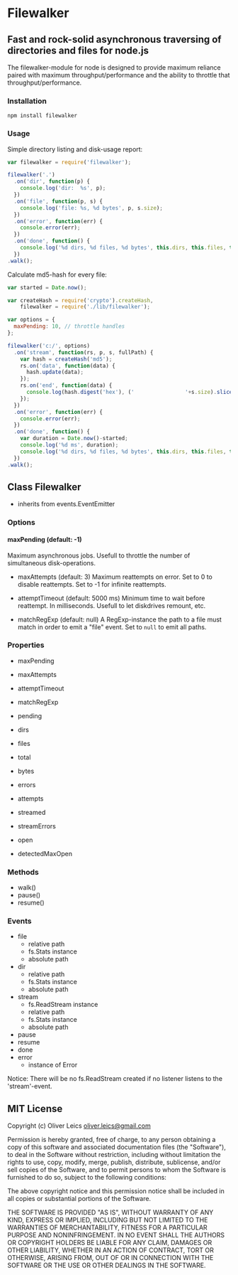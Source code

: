 
Filewalker
==========

Fast and rock-solid asynchronous traversing of directories and files for node.js
--------------------------------------------------------------------------------

The filewalker-module for node is designed to provide maximum
reliance paired with maximum throughput/performance and the
ability to throttle that throughput/performance.

### Installation

```npm install filewalker```

### Usage

Simple directory listing and disk-usage report:

```js
var filewalker = require('filewalker');

filewalker('.')
  .on('dir', function(p) {
    console.log('dir:  %s', p);
  })
  .on('file', function(p, s) {
    console.log('file: %s, %d bytes', p, s.size);
  })
  .on('error', function(err) {
    console.error(err);
  })
  .on('done', function() {
    console.log('%d dirs, %d files, %d bytes', this.dirs, this.files, this.bytes);
  })
.walk();
```

Calculate md5-hash for every file:

```js
var started = Date.now();

var createHash = require('crypto').createHash,
    filewalker = require('./lib/filewalker');

var options = {
  maxPending: 10, // throttle handles
};

filewalker('c:/', options)
  .on('stream', function(rs, p, s, fullPath) {
    var hash = createHash('md5');
    rs.on('data', function(data) {
      hash.update(data);
    });
    rs.on('end', function(data) {
      console.log(hash.digest('hex'), ('                '+s.size).slice(-16), p);
    });
  })
  .on('error', function(err) {
    console.error(err);
  })
  .on('done', function() {
    var duration = Date.now()-started;
    console.log('%d ms', duration);
    console.log('%d dirs, %d files, %d bytes', this.dirs, this.files, this.bytes);
  })
.walk();
```

## Class Filewalker

* inherits from events.EventEmitter

### Options

#### maxPending (default: -1)

Maximum asynchronous jobs. Usefull to throttle the number of
simultaneous disk-operations.
  
* maxAttempts (default: 3)
  Maximum reattempts on error.
  Set to 0 to disable reattempts.
  Set to -1 for infinite reattempts.
  
* attemptTimeout (default: 5000 ms)
  Minimum time to wait before reattempt. In milliseconds.
  Usefull to let diskdrives remount, etc.
  
* matchRegExp (default: null)
  A RegExp-instance the path to a file must match in order to
  emit a "file" event. Set to ```null``` to emit all paths.

### Properties

* maxPending
* maxAttempts
* attemptTimeout
* matchRegExp

* pending
* dirs
* files
* total
* bytes
* errors
* attempts
* streamed
* streamErrors
* open
* detectedMaxOpen

### Methods

* walk()
* pause()
* resume()

### Events

* file
  * relative path
  * fs.Stats instance
  * absolute path
* dir
  * relative path
  * fs.Stats instance
  * absolute path
* stream
  * fs.ReadStream instance
  * relative path
  * fs.Stats instance
  * absolute path
* pause
* resume
* done
* error
  * instance of Error

Notice: There will be no fs.ReadStream created if no listener listens to the 'stream'-event.

## MIT License

Copyright (c) Oliver Leics <oliver.leics@gmail.com>

Permission is hereby granted, free of charge, to any person obtaining a copy of this software and associated documentation files (the "Software"), to deal in the Software without restriction, including without limitation the rights to use, copy, modify, merge, publish, distribute, sublicense, and/or sell copies of the Software, and to permit persons to whom the Software is furnished to do so, subject to the following conditions:

The above copyright notice and this permission notice shall be included in all copies or substantial portions of the Software.

THE SOFTWARE IS PROVIDED "AS IS", WITHOUT WARRANTY OF ANY KIND, EXPRESS OR IMPLIED, INCLUDING BUT NOT LIMITED TO THE WARRANTIES OF MERCHANTABILITY, FITNESS FOR A PARTICULAR PURPOSE AND NONINFRINGEMENT. IN NO EVENT SHALL THE AUTHORS OR COPYRIGHT HOLDERS BE LIABLE FOR ANY CLAIM, DAMAGES OR OTHER LIABILITY, WHETHER IN AN ACTION OF CONTRACT, TORT OR OTHERWISE, ARISING FROM, OUT OF OR IN CONNECTION WITH THE SOFTWARE OR THE USE OR OTHER DEALINGS IN THE SOFTWARE.